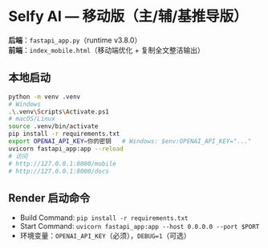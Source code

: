 # Selfy AI — 移动版（主/辅/基推导版）

**后端**：`fastapi_app.py`（runtime v3.8.0）  
**前端**：`index_mobile.html`（移动端优化 + 复制全文整洁输出）

## 本地启动
```bash
python -m venv .venv
# Windows
.\.venv\Scripts\Activate.ps1
# macOS/Linux
source .venv/bin/activate
pip install -r requirements.txt
export OPENAI_API_KEY=你的密钥   # Windows: $env:OPENAI_API_KEY="..."
uvicorn fastapi_app:app --reload
# 访问
# http://127.0.0.1:8000/mobile
# http://127.0.0.1:8000/docs
```

## Render 启动命令
- Build Command: `pip install -r requirements.txt`
- Start Command: `uvicorn fastapi_app:app --host 0.0.0.0 --port $PORT`
- 环境变量：`OPENAI_API_KEY`（必须），`DEBUG=1`（可选）
